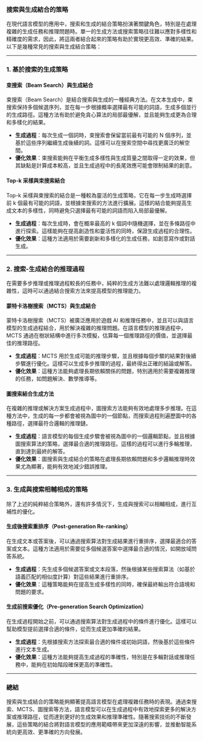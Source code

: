 ### **搜索與生成結合的策略**

在現代語言模型的應用中，搜索和生成的結合策略扮演著關鍵角色，特別是在處理複雜的生成任務和推理問題時。單一的生成方法或搜索策略往往難以應對多樣性和精確度的需求，因此，將這兩者結合起來的策略有助於實現更高效、準確的結果。以下是幾種常見的搜索與生成結合策略：

---

### **1. 基於搜索的生成策略**

#### **束搜索（Beam Search）與生成結合**

束搜索（Beam Search）是結合搜索與生成的一種經典方法。在文本生成中，束搜索保持多個候選序列，並在每一步根據概率選擇最有可能的詞語，生成多個並行的生成路徑。這種方法有助於避免貪心算法的局部最優解，並且能夠生成更為合理和多樣化的結果。

- **生成過程**：每次生成一個詞時，束搜索會保留當前最有可能的 N 個序列，並基於這些序列繼續生成後續的詞。這樣可以在搜索空間中尋找更廣泛的解空間。
- **優化效果**：束搜索能夠在平衡生成多樣性與生成質量之間取得一定的效果，但其缺點是計算成本較高，並且生成過程中的長尾效應可能會限制結果的創意。

#### **Top-k 采樣與束搜索結合**

Top-k 采樣與束搜索的結合是一種較為靈活的生成策略，它在每一步生成時選擇前 k 個最有可能的詞語，並根據束搜索的方法進行擴展。這樣的結合能夠提高生成文本的多樣性，同時避免只選擇最有可能的詞語而陷入局部最優解。

- **生成過程**：每次生成時，會在概率最高的 k 個詞中隨機選擇，並在多條路徑中進行探索。這樣能夠在提高創造性和靈活性的同時，保證生成過程的合理性。
- **優化效果**：這種方法適用於需要創新和多樣化的生成任務，如創意寫作或對話生成。

---

### **2. 搜索-生成結合的推理過程**

在需要多步推理或推理過程較長的任務中，純粹的生成方法難以處理邏輯推理的複雜性，這時可以通過結合搜索方法來提高模型的推理能力。

#### **蒙特卡洛樹搜索（MCTS）與生成結合**

蒙特卡洛樹搜索（MCTS）被廣泛應用於遊戲 AI 和推理任務中，並且可以與語言模型的生成過程結合，用於解決複雜的推理問題。在語言模型的推理過程中，MCTS 通過在樹狀結構中進行多次模擬，估算每一個推理路徑的價值，並選擇最佳的推理路徑。

- **生成過程**：MCTS 用於生成可能的推理步驟，並且根據每個步驟的結果對後續步驟進行優化。這樣可以生成多步推理的過程，最終得出正確的結論或解答。
- **優化效果**：這種方法能夠處理長期依賴關係的問題，特別適用於需要複雜推理的任務，如問題解決、數學推導等。

#### **圖搜索結合生成方法**

在複雜的推理或解決方案生成過程中，圖搜索方法能夠有效地處理多步推理。在這種方法中，生成的每一步都會被視為圖中的一個節點，而搜索過程則遍歷圖中的各種路徑，選擇最符合邏輯的推理鏈。

- **生成過程**：語言模型的每個生成步驟會被視為圖中的一個邏輯節點，並且根據圖搜索算法的策略，選擇最合適的推理路徑。這樣的過程可以進行多輪推理，直到達到最終的解答。
- **優化效果**：圖搜索與生成結合的策略在處理長期依賴問題和多步邏輯推理時效果尤為顯著，能夠有效地減少錯誤推理。

---

### **3. 生成與搜索相輔相成的策略**

除了上述的純粹結合策略外，還有許多情況下，生成與搜索可以相輔相成，進行互補性的優化。

#### **生成後搜索重排序（Post-generation Re-ranking）**

在生成文本或答案後，可以通過搜索算法對生成結果進行重排序，選擇最適合的答案或文本。這種方法適用於需要從多個候選答案中選擇最合適的情況，如開放域問答系統。

- **生成過程**：先生成多個候選答案或文本段落，然後根據某些搜索算法（如基於語義匹配的相似度計算）對這些結果進行重排序。
- **優化效果**：這種策略能夠在提高生成多樣性的同時，確保最終輸出符合語境和問題的要求。

#### **生成前搜索優化（Pre-generation Search Optimization）**

在生成過程開始之前，可以通過搜索算法對生成過程中的條件進行優化。這樣可以幫助模型提前選擇合適的條件，從而生成更加準確的結果。

- **生成過程**：先根據搜索方法探索最合適的條件或初始詞語，然後基於這些條件進行文本生成。
- **優化效果**：這種方法能夠提高生成過程的準確性，特別是在多輪對話或推理任務中，能夠在初始階段確保更高的準確性。

---

### **總結**

搜索與生成結合的策略能夠顯著提高語言模型在處理複雜任務時的表現。通過束搜索、MCTS、圖搜索等方法，語言模型可以在生成過程中有效地探索更多的解決方案或推理路徑，從而達到更好的生成效果和推理準確性。隨著搜索技術的不斷發展，這些策略的結合將對語言模型的應用範疇帶來更加深遠的影響，並推動智能系統向更高效、更準確的方向發展。